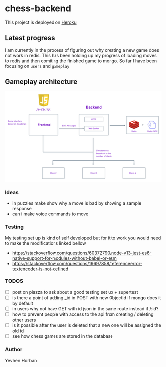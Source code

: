 # chess-backend

This project is deployed on [Heroku](https://chess-backend-jh.herokuapp.com/)

## Latest progress

I am currently in the process of figuring out why creating a new game does not work in redis. 
This has been holding up my progress of loading moves to redis and then comiting the finished game to mongo.
So far I have been focusing on `users` and `gameplay`

## Gameplay architecture
[
![diagram of game play architecture](samples/chess-architecture.png)
](
https://redis.com/blog/how-to-build-an-app-that-allows-you-to-build-real-time-multiplayer-games-using-redis/
)


### Ideas
- in puzzles make show why a move is bad by showing a sample response
- can i make voice commands to move

### Testing

My testing set up is kind of self developed but for it to work you would need to make the modifications linked bellow 

- https://stackoverflow.com/questions/60372790/node-v13-jest-es6-native-support-for-modules-without-babel-or-esm
- https://stackoverflow.com/questions/19697858/referenceerror-textencoder-is-not-defined

### TODOS
- [ ] post on piazza to ask about a good testing set up + supertest
- [ ] is there a point of adding _id in POST with new ObjectId if mongo does it by default
- [ ] in users why not have GET with id json in the same route instead if /:id?
- [ ] how to prevent people with access to the api from creating / deleting other users
- [ ] is it possible after the user is deleted that a new one will be assigned the old id
- [ ] see how chess games are stored in the database

### Author
Yevhen Horban